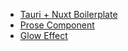 - [Tauri + Nuxt Boilerplate](https://github.com/NicolaSpadari/nuxtor)
- [Prose Component](https://github.com/tesla3327/master-prose-components/tree/main/components/content)
- [Glow Effect](https://nuxt-glow.pages.dev/)
